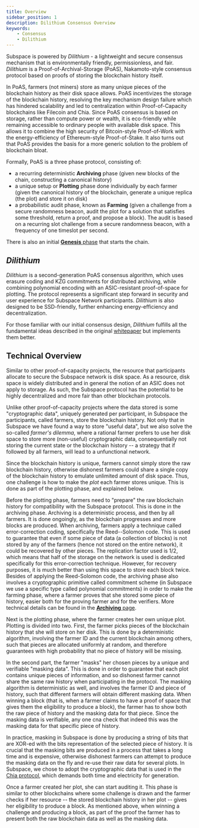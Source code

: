 ```yaml
---
title: Overview
sidebar_position: 1
description: Dilithium Consensus Overview
keywords:
    - Consensus
    - Dilithium
---
```


Subspace is powered by *Dilithium* - a lightweight and secure consensus mechanism that is environmentally friendly, permissionless, and fair. *Dilithium* is a Proof-of-Archival-Storage (PoAS), Nakamoto-style consensus protocol based on proofs of storing the blockchain history itself. 

In PoAS, farmers (not miners) store as many unique pieces of the blockchain history as their disk space allows. PoAS incentivizes the storage of the blockchain history, resolving the key mechanism design failure which has hindered scalability and led to centralization within Proof-of-Capacity blockchains like Filecoin and Chia. Since PoAS consensus is based on storage, rather than compute power or wealth, it is eco-friendly while remaining accessible to ordinary people with available disk space. This allows it to combine the high security of Bitcoin-style Proof-of-Work with the energy-efficiency of Ethereum-style Proof-of-Stake. It also turns out that PoAS provides the basis for a more generic solution to the problem of blockchain bloat. 

<!-- ![ConsensusPhases](../../src/Images/Consensus_Phases.png) -->

Formally, PoAS is a three phase protocol, consisting of:
- a recurring deterministic **Archiving** phase (given new blocks of the chain, constructing a canonical history)
- a unique setup or **Plotting** phase done individually by each farmer (given the canonical history of the blockchain, generate a unique replica (the plot) and store it on disk)
- a probabilistic audit phase, known as **Farming** (given a challenge from a secure randomness beacon, audit the plot for a solution that satisfies some threshold, return a proof, and propose a block). The audit is based on a recurring slot challenge from a secure randomness beacon, with a frequency of one timeslot per second.

There is also an initial [**Genesis** phase](genesis.md) that starts the chain.

## *Dilithium*

*Dilithium* is a second-generation PoAS consensus algorithm, which uses erasure coding and KZG commitments for distributed archiving, while combining polynomial encoding with an ASIC-resistant proof-of-space for plotting. The protocol represents a significant step forward in security and user experience for Subspace Network participants. *Dilithium* is also designed to be SSD-friendly, further enhancing energy-efficiency and decentralization. 

For those familiar with our initial consensus design, *Dilithium* fulfills all the fundamental ideas described in the original [whitepaper](https://subspace.network/news/subspace-network-whitepaper) but implements them better.


## Technical Overview

Similar to other proof-of-capacity projects, the resource that participants allocate to secure the Subspace network is
disk space. As a resource, disk space is widely distributed and in general the notion of an ASIC does not apply to
storage. As such, the Subspace protocol has the potential to be highly decentralized and more fair than
other blockchain protocols.

Unlike other proof-of-capacity projects where the data stored is some "cryptographic data", uniquely generated per
participant, in Subspace the participants, called farmers, store the blockchain history. Not only that in Subspace we
have found a way to store "useful data", but we also solve the so-called _farmer's dilemma_, where a rational farmer
prefers to use her disk space to store more (non-useful) cryptographic data, consequentially not storing the current
state or the blockchain history -- a strategy that if followed by all farmers, will lead to a unfunctional network.

Since the blockchain history is unique, farmers cannot simply store the raw blockchain history, otherwise dishonest
farmers could share a single copy of the blockchain history to emulate unlimited amount of disk space. Thus, one
challenge is how to make the _plot_ each farmer stores unique. This is done as part of the plotting phase, and explained
below.

Before the plotting phase, farmers need to "prepare" the raw blockchain history for compatibility with the Subspace
protocol. This is done in the archiving phase. Archiving is a deterministic process, and then by all farmers. It is done
ongoingly, as the blockchain progresses and more blocks are produced. When archiving, farmers apply a technique called
error-correction coding, specifically the Reed--Solomon code. This is used to guarantee that even if some piece of data
(a collection of blocks) is not stored by any of the farmers (hence not stored on the entire network), it could be
recovered by other pieces. The replication factor used is 1/2, which means that half of the storage on the network is
used is dedicated specifically for this error-correction technique. However, for recovery purposes, it is much better
than using this space to store each block twice. Besides of applying the Reed-Solomon code, the archiving phase also
involves a cryptographic primitive called commitment scheme (in Subspace we use a specific type called polynomial
commitments) in order to make the farming phase, where a farmer proves that she stored some piece of history, easier
both for the proving farmer and for the verifiers. More technical details can be found in the [**Archiving**
page](consensus/archiving.md).

Next is the plotting phase, where the farmer creates her own unique plot. Plotting is divided into two. First, the farmer picks pieces of the blockchain history that she
will store on her disk. This is done by a deterministic algorithm, involving the farmer ID and the current blockchain
among others, such that pieces are allocated uniformly at random, and therefore guarantees with high probability that no
piece of history will be missing.

In the second part, the farmer "masks" her chosen pieces by a unique and verifiable "masking data". This is done in
order to guarantee that each plot contains unique pieces of information, and so dishonest farmer cannot share the same
raw history when participating in the protocol. The masking algorithm is deterministic as well, and involves the farmer
ID and piece of history, such that different farmers will obtain different masking data. When winning a block (that is, when a farmer
claims to have a proof of space that gives them the eligibility to produce a block), the farmer has to show both the raw
piece of history and the masking data for that piece. Since the masking data is verifiable, any one cna check that
indeed this was the masking data for that specific piece of history.

In practice, masking in Subspace is done by producing a string of bits that are XOR-ed with the bits representation of
the selected piece of history. It is crucial that the masking bits are produced in a process that takes a long time and
is expensive, otherwise dishonest farmers can attempt to produce the masking data on the fly and re-use their raw data
for several plots. In Subspace, we chose to adopt the cryptographic data that is used in the [Chia protocol](https://www.chia.net/),
which demands both time and electricity for generation.

Once a farmer created her plot, she can start auditing it. This phase is similar to other blockchains where some
challenge is drawn and the farmer checks if her resource -- the stored blockchain history in her plot -- gives her
eligibility to produce a block. As mentioned above, when winning a challenge and producing a block, as part of the
proof the farmer has to present both the raw blockchain data as well as the masking data. 